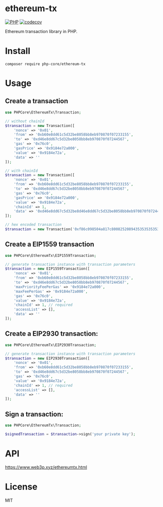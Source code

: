 # ethereum-tx
[![PHP](https://github.com/php-core/ethereum-tx/actions/workflows/php.yml/badge.svg)](https://github.com/php-core/ethereum-tx/actions/workflows/php.yml)
[![codecov](https://codecov.io/gh/php-core/ethereum-tx/branch/master/graph/badge.svg)](https://codecov.io/gh/php-core/ethereum-tx)

Ethereum transaction library in PHP.

# Install

```
composer require php-core/ethereum-tx
```

# Usage

## Create a transaction
```php
use PHPCore\EthereumTx\Transaction;

// without chainId
$transaction = new Transaction([
    'nonce' => '0x01',
    'from' => '0xb60e8dd61c5d32be8058bb8eb970870f07233155',
    'to' => '0xd46e8dd67c5d32be8058bb8eb970870f07244567',
    'gas' => '0x76c0',
    'gasPrice' => '0x9184e72a000',
    'value' => '0x9184e72a',
    'data' => ''
]);

// with chainId
$transaction = new Transaction([
    'nonce' => '0x01',
    'from' => '0xb60e8dd61c5d32be8058bb8eb970870f07233155',
    'to' => '0xd46e8dd67c5d32be8058bb8eb970870f07244567',
    'gas' => '0x76c0',
    'gasPrice' => '0x9184e72a000',
    'value' => '0x9184e72a',
    'chainId' => 1,
    'data' => '0xd46e8dd67c5d32be8d46e8dd67c5d32be8058bb8eb970870f072445675058bb8eb970870f072445675'
]);

// hex encoded transaction
$transaction = new Transaction('0xf86c098504a817c800825208943535353535353535353535353535353535353535880de0b6b3a76400008025a028ef61340bd939bc2195fe537567866003e1a15d3c71ff63e1590620aa636276a067cbe9d8997f761aecb703304b3800ccf555c9f3dc64214b297fb1966a3b6d83');
```

## Create a EIP1559 transaction
```php
use PHPCore\EthereumTx\EIP1559Transaction;

// generate transaction instance with transaction parameters
$transaction = new EIP1559Transaction([
    'nonce' => '0x01',
    'from' => '0xb60e8dd61c5d32be8058bb8eb970870f07233155',
    'to' => '0xd46e8dd67c5d32be8058bb8eb970870f07244567',
    'maxPriorityFeePerGas' => '0x9184e72a000',
    'maxFeePerGas' => '0x9184e72a000',
    'gas' => '0x76c0',
    'value' => '0x9184e72a',
    'chainId' => 1, // required
    'accessList' => [],
    'data' => ''
]);
```

## Create a EIP2930 transaction:
```php
use PHPCore\EthereumTx\EIP2930Transaction;

// generate transaction instance with transaction parameters
$transaction = new EIP2930Transaction([
    'nonce' => '0x01',
    'from' => '0xb60e8dd61c5d32be8058bb8eb970870f07233155',
    'to' => '0xd46e8dd67c5d32be8058bb8eb970870f07244567',
    'gas' => '0x76c0',
    'value' => '0x9184e72a',
    'chainId' => 1, // required
    'accessList' => [],
    'data' => ''
]);
```

## Sign a transaction:
```php
use PHPCore\EthereumTx\Transaction;

$signedTransaction = $transaction->sign('your private key');
```

# API

https://www.web3p.xyz/ethereumtx.html

# License
MIT


